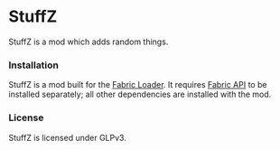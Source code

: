 # StuffZ
StuffZ is a mod which adds random things.

### Installation
StuffZ is a mod built for the [Fabric Loader](https://fabricmc.net/). It requires [Fabric API](https://www.curseforge.com/minecraft/mc-mods/fabric-api) to be installed separately; all other dependencies are installed with the mod.

### License
StuffZ is licensed under GLPv3.
